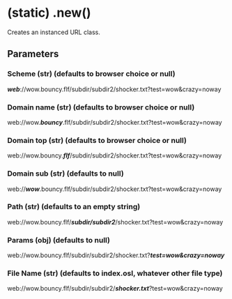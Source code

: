 # (static) .new()

Creates an instanced URL class.

## Parameters

### Scheme (str) (defaults to browser choice or null)

_**web**_://wow.bouncy.flf/subdir/subdir2/shocker.txt?test=wow\&crazy=noway

### Domain name (str) (defaults to browser choice or null)

web://wow._**bouncy**_.flf/subdir/subdir2/shocker.txt?test=wow\&crazy=noway

### Domain top (str) (defaults to browser choice or null)

web://wow.bouncy._**flf**_/subdir/subdir2/shocker.txt?test=wow\&crazy=noway

### Domain sub (str) (defaults to null)

web://_**wow**_.bouncy.flf/subdir/subdir2/shocker.txt?test=wow\&crazy=noway

### Path (str) (defaults to an empty string)

web://wow.bouncy.flf/_**subdir/subdir2**_/shocker.txt?test=wow\&crazy=noway

### Params (obj) (defaults to null)

web://wow.bouncy.flf/subdir/subdir2/shocker.txt?_**test=wow\&crazy=noway**_

### File Name (str) (defaults to index.osl, whatever other file type)

web://wow.bouncy.flf/subdir/subdir2/_**shocker.txt**_?test=wow\&crazy=noway
